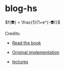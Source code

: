 # blog-hs

$f(👽) = \frac{1}{1+e^(-👽)}$

Credits:
* [Read the book](https://learn-haskell.blog/)

* [Original implementation](https://github.com/soupi/haskell-study-plan)

* [lectures](https://www.seas.upenn.edu/~cis1940/spring13/lectures.html)

